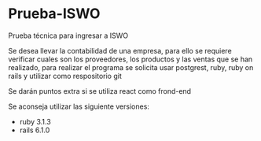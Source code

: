 # Prueba-ISWO
Prueba técnica para ingresar a ISWO

Se desea llevar la contabilidad de una empresa, para ello se requiere verificar cuales son los proveedores, los productos y las ventas que se han realizado, para realizar el programa se solicita usar postgrest, ruby, ruby on rails y utilizar como respositorio git

Se darán puntos extra si se utiliza react como frond-end

Se aconseja utilizar las siguiente versiones:
- ruby 3.1.3
- rails 6.1.0
